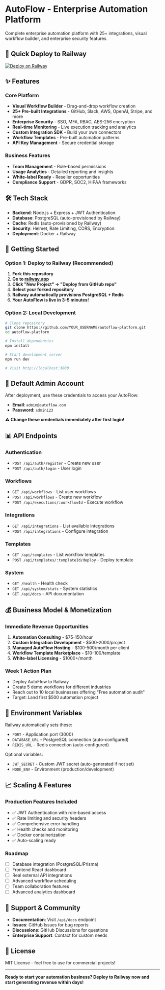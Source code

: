 # AutoFlow - Enterprise Automation Platform

Complete enterprise automation platform with 25+ integrations, visual workflow builder, and enterprise security features.

## 🚀 Quick Deploy to Railway

[![Deploy on Railway](https://railway.app/button.svg)](https://railway.app/new)

## ✨ Features

### Core Platform
- **Visual Workflow Builder** - Drag-and-drop workflow creation
- **25+ Pre-built Integrations** - GitHub, Slack, AWS, OpenAI, Stripe, and more
- **Enterprise Security** - SSO, MFA, RBAC, AES-256 encryption
- **Real-time Monitoring** - Live execution tracking and analytics
- **Custom Integration SDK** - Build your own connectors
- **Workflow Templates** - Pre-built automation patterns
- **API Key Management** - Secure credential storage

### Business Features
- **Team Management** - Role-based permissions
- **Usage Analytics** - Detailed reporting and insights
- **White-label Ready** - Reseller opportunities
- **Compliance Support** - GDPR, SOC2, HIPAA frameworks

## 🛠️ Tech Stack

- **Backend**: Node.js + Express + JWT Authentication
- **Database**: PostgreSQL (auto-provisioned by Railway)
- **Cache**: Redis (auto-provisioned by Railway)
- **Security**: Helmet, Rate Limiting, CORS, Encryption
- **Deployment**: Docker + Railway

## 🎯 Getting Started

### Option 1: Deploy to Railway (Recommended)
1. **Fork this repository**
2. **Go to [railway.app](https://railway.app)**
3. **Click "New Project" → "Deploy from GitHub repo"**
4. **Select your forked repository**
5. **Railway automatically provisions PostgreSQL + Redis**
6. **Your AutoFlow is live in 3-5 minutes!**

### Option 2: Local Development
```bash
# Clone repository
git clone https://github.com/YOUR_USERNAME/autoflow-platform.git
cd autoflow-platform

# Install dependencies
npm install

# Start development server
npm run dev

# Visit http://localhost:3000
```

## 🔐 Default Admin Account

After deployment, use these credentials to access your AutoFlow:
- **Email**: `admin@autoflow.com`
- **Password**: `admin123`

**⚠️ Change these credentials immediately after first login!**

## 📊 API Endpoints

### Authentication
- `POST /api/auth/register` - Create new user
- `POST /api/auth/login` - User login

### Workflows
- `GET /api/workflows` - List user workflows
- `POST /api/workflows` - Create new workflow
- `POST /api/executions/:workflowId` - Execute workflow

### Integrations
- `GET /api/integrations` - List available integrations
- `POST /api/integrations` - Configure integration

### Templates
- `GET /api/templates` - List workflow templates
- `POST /api/templates/:templateId/deploy` - Deploy template

### System
- `GET /health` - Health check
- `GET /api/system/stats` - System statistics
- `GET /api/docs` - API documentation

## 💰 Business Model & Monetization

### Immediate Revenue Opportunities
1. **Automation Consulting** - $75-150/hour
2. **Custom Integration Development** - $500-2000/project
3. **Managed AutoFlow Hosting** - $100-500/month per client
4. **Workflow Template Marketplace** - $10-100/template
5. **White-label Licensing** - $1000+/month

### Week 1 Action Plan
- Deploy AutoFlow to Railway
- Create 5 demo workflows for different industries
- Reach out to 10 local businesses offering "Free automation audit"
- Target: Land first $500 automation project

## 🔧 Environment Variables

Railway automatically sets these:
- `PORT` - Application port (3000)
- `DATABASE_URL` - PostgreSQL connection (auto-configured)
- `REDIS_URL` - Redis connection (auto-configured)

Optional variables:
- `JWT_SECRET` - Custom JWT secret (auto-generated if not set)
- `NODE_ENV` - Environment (production/development)

## 📈 Scaling & Features

### Production Features Included
- ✅ JWT Authentication with role-based access
- ✅ Rate limiting and security headers
- ✅ Comprehensive error handling
- ✅ Health checks and monitoring
- ✅ Docker containerization
- ✅ Auto-scaling ready

### Roadmap
- [ ] Database integration (PostgreSQL/Prisma)
- [ ] Frontend React dashboard
- [ ] Real external API integrations
- [ ] Advanced workflow scheduling
- [ ] Team collaboration features
- [ ] Advanced analytics dashboard

## 🤝 Support & Community

- **Documentation**: Visit `/api/docs` endpoint
- **Issues**: GitHub Issues for bug reports
- **Discussions**: GitHub Discussions for questions
- **Enterprise Support**: Contact for custom needs

## 📄 License

MIT License - feel free to use for commercial projects!

---

**Ready to start your automation business? Deploy to Railway now and start generating revenue within days!**